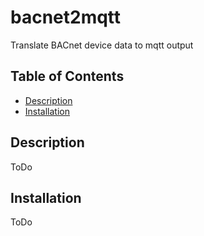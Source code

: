 # bacnet2mqtt

Translate BACnet device data to mqtt output

## Table of Contents

- [Description](#description)
- [Installation](#installation)

## Description

ToDo

## Installation

ToDo
